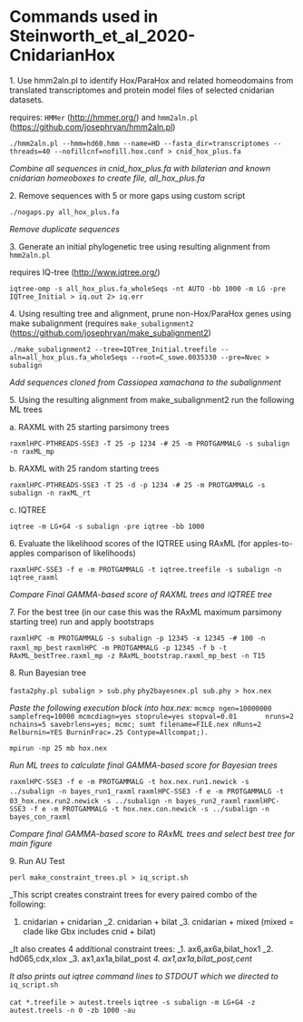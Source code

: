 # Commands used in Steinworth_et_al_2020-CnidarianHox
1\. Use  hmm2aln.pl to identify Hox/ParaHox and related homeodomains from translated transcriptomes and protein model files of selected cnidarian datasets.

requires: `HMMer` (http://hmmer.org/) and `hmm2aln.pl` (https://github.com/josephryan/hmm2aln.pl)

 `./hmm2aln.pl --hmm=hd60.hmm --name=HD --fasta_dir=transcriptomes --threads=40 --nofillcnf=nofill.hox.conf > cnid_hox_plus.fa`

_Combine all sequences in cnid_hox_plus.fa with bilaterian and known cnidarian homeoboxes to create file, all_hox_plus.fa_

2\. Remove sequences with 5 or more gaps using custom script

 `./nogaps.py all_hox_plus.fa`

_Remove duplicate sequences_

3\. Generate an initial phylogenetic tree using resulting alignment from `hmm2aln.pl`

requires IQ-tree (http://www.iqtree.org/)

 `iqtree-omp -s all_hox_plus.fa_wholeSeqs -nt AUTO -bb 1000 -m LG -pre IQTree_Initial > iq.out 2> iq.err`

4\. Using resulting tree and alignment, prune non-Hox/ParaHox genes using make subalignment
(requires `make_subalignment2` (https://github.com/josephryan/make_subalignment2)

 `./make_subalignment2 --tree=IQTree_Initial.treefile --aln=all_hox_plus.fa_wholeSeqs --root=C_sowe.0035330 --pre=Nvec > subalign`

_Add sequences cloned from Cassiopea xamachana to the subalignment_

5\. Using the resulting alignment from make_subalignment2 run the following ML trees 

  a\. RAXML with 25 starting parsimony trees
  
   `raxmlHPC-PTHREADS-SSE3 -T 25 -p 1234 -# 25 -m PROTGAMMALG -s subalign -n raxML_mp`

  b\. RAXML with 25 random starting trees
  
   `raxmlHPC-PTHREADS-SSE3 -T 25 -d -p 1234 -# 25 -m PROTGAMMALG -s subalign -n raxML_rt`

  c\. IQTREE
  
   `iqtree -m LG+G4 -s subalign -pre iqtree -bb 1000`

6\. Evaluate the likelihood scores of the IQTREE using RAxML (for apples-to-apples comparison of likelihoods)

 `raxmlHPC-SSE3 -f e -m PROTGAMMALG -t iqtree.treefile -s subalign -n iqtree_raxml`

_Compare Final GAMMA-based score of RAXML trees and IQTREE tree_ 

7\. For the best tree (in our case this was the RAxML maximum parsimony starting tree) run and apply bootstraps

 `raxmlHPC -m PROTGAMMALG -s subalign -p 12345 -x 12345 -# 100 -n raxml_mp_best`
 `raxmlHPC -m PROTGAMMALG -p 12345 -f b -t RAxML_bestTree.raxml_mp -z RAxML_bootstrap.raxml_mp_best -n T15`

8\. Run Bayesian tree

`fasta2phy.pl subalign > sub.phy`
`phy2bayesnex.pl sub.phy > hox.nex`

_Paste the following execution block into hox.nex:_
`mcmcp ngen=10000000 samplefreq=10000 mcmcdiagn=yes stoprule=yes stopval=0.01       nruns=2 nchains=5 savebrlens=yes; mcmc; sumt filename=FILE.nex nRuns=2 Relburnin=YES BurninFrac=.25 Contype=Allcompat;).`

`mpirun -np 25 mb hox.nex`

_Run ML trees to calculate final GAMMA-based score for Bayesian trees_

`raxmlHPC-SSE3 -f e -m PROTGAMMALG -t hox.nex.run1.newick -s ../subalign -n bayes_run1_raxml`
`raxmlHPC-SSE3 -f e -m PROTGAMMALG -t 03_hox.nex.run2.newick -s ../subalign -n bayes_run2_raxml`
`raxmlHPC-SSE3 -f e -m PROTGAMMALG -t hox.nex.con.newick -s ../subalign -n bayes_con_raxml`

_Compare final GAMMA-based score to RAxML trees and select best tree for main figure_


9\. Run AU Test

 `perl make_constraint_trees.pl > iq_script.sh`

_This script creates constraint trees for every paired combo of the following:
   1. cnidarian + cnidarian
   _2. cnidarian + bilat
   _3. cnidarian + mixed (mixed = clade like Gbx includes cnid + bilat)

_It also creates 4 additional constraint trees:
   _1. ax6,ax6a,bilat_hox1
   _2. hd065,cdx,xlox
   _3. ax1,ax1a,bilat_post
   _4. ax1,ax1a,bilat_post,cent_

_It also prints out iqtree command lines to STDOUT which we directed to_ `iq_script.sh`

 `cat *.treefile > autest.treels`
 `iqtree -s subalign -m LG+G4 -z autest.treels -n 0 -zb 1000 -au`

